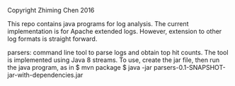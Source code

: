 Copyright Zhiming Chen 2016

This repo contains java programs for log analysis. 
The current implementation is for Apache extended logs.
However, extension to other log formats is straight forward.

parsers: command line tool to parse logs and obtain top hit counts.
		 The tool is implemented using Java 8 streams.
		 To use, create the jar file, then run the java program, as in
		 $ mvn package
		 $ java -jar parsers-0.1-SNAPSHOT-jar-with-dependencies.jar
		 



